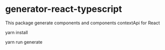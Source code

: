 # generator-react-typescript

This package generate components and components contextApi for React

yarn install

yarn run generate
